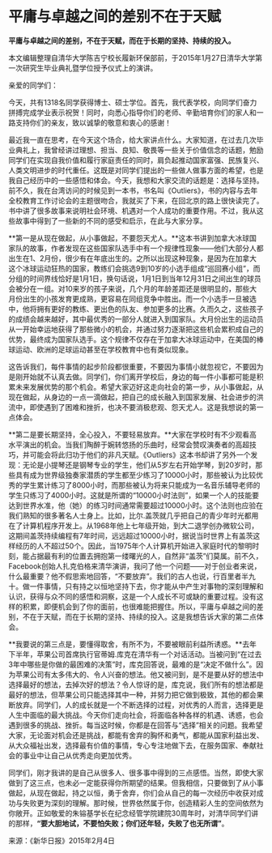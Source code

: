 # 平庸与卓越之间的差别不在于天赋


 **平庸与卓越之间的差别，不在于天赋，而在于长期的坚持、持续的投入。** 

本文编辑整理自清华大学陈吉宁校长履新环保部前，于2015年1月27日清华大学第一次研究生毕业典礼暨学位授予仪式上的演讲。

 <!--more-->

亲爱的同学们：

今天，共有1318名同学获得博士、硕士学位。首先，我代表学校，向同学们奋力拼搏完成学业表示祝贺！同时，向悉心指导你们的老师、辛勤培育你们的家人和一路支持你们的亲友，致以诚挚的敬意和衷心的感谢！



最近我一直在思考，在今天这个场合，给大家讲点什么。大家知道，在过去几次毕业典礼上，我曾经讲过理想、担当、良知、敬畏等一些关于价值信念的话题，勉励同学们在实现自我价值和履行家庭责任的同时，肩负起推动国家富强、民族复兴、人类文明进步的时代重任。这既是对同学们提出的一些做人做事方面的希望，也是我自己经历中的一些感悟和体会。今天，我想和大家交流的话题是：选择与坚持。前不久，我在台湾访问的时候见到一本书，书名叫《Outliers》，书的内容与去年全校教育工作讨论会的主题很吻合，我就买了下来，在回北京的路上很快读完了。书中讲了很多故事来说明社会环境、机遇对一个人成功的重要作用。不过，我从这些故事中得到了一些新的不同的感受和启示，在此与大家分享。



**第一是从现在做起，从小事做起，不要怨天尤人。**这本书讲到加拿大冰球国家队的故事，作者发现在这些国家队选手中有一个规律性现象——他们大部分人都出生在1、2月份，很少有在年底出生的。之所以出现这种现象，是因为在加拿大这个冰球运动狂热的国家，教练们会挑选9到10岁的小选手组成“巡回赛小组”，而分组的时间界线恰好是1月1日，换句话说，1月1日到当年12月31日之间出生的球员会被分在一组。对10来岁的孩子来说，几个月的年龄差距还是很明显的，那些大月份出生的小孩发育更成熟，更容易在同组竞争中胜出。而一个小选手一旦被选中，他将拥有更好的教练、更出色的队友、参加更多的比赛。久而久之，这些孩子的成绩会越来越好，其中最优秀的一部分人就进入到国家队。大月份出生的运动员从一开始幸运地获得了那些微小的机会，并通过努力逐渐把这些机会累积成自己的优势，最终成为国家队选手。这个规律不仅存在于加拿大冰球运动中，在美国的棒球运动、欧洲的足球运动甚至在学校教育中也有类似现象。



这告诉我们，每件事情的起步阶段都很重要，不要因为事情小就忽视它，不要因为是刚开始就不认真去做。同学们，你们离开学校后，身边的每一件小事都可能是积累未来发展优势的那个机会。希望大家迈好这走向社会的第一步，从小事做起，从现在做起，从身边的一点一滴做起，把自己的成长融入到国家发展、社会进步的洪流中，即使遇到了困难和挫折，也决不要消极悲观、怨天尤人。这是我想说的第一点体会。



**第二是要长期坚持，全心投入，不要轻易放弃。**大家在学校时有不少观看高水平演出的机会。当我们陶醉于婉转悠扬的乐曲时，经常会赞叹演奏者的高超技巧，并可能会将此归功于他们的非凡天赋。《Outliers》这本书却讲了另外一个发现：无论是小提琴还是钢琴专业的学生，他们从5岁左右开始学琴，到20岁时，那些具有成为世界级独奏家潜质的学生都至少练习了10000小时，那些被认为比较优秀的学生累计练习了8000小时，而那些被认为将来只能成为一名音乐辅导老师的学生只练习了4000小时。这就是所谓的“10000小时法则”，如果一个人的技能要达到世界水准，他（她）的练习时间通常需要超过10000小时。这个法则也应验在我们熟知的很多著名人士身上。比如，比尔.盖茨就几乎把自己的青少年时光都用在了计算机程序开发上。从1968年他上七年级开始，到大二退学创办微软公司，这期间盖茨持续编程有7年时间，远远超过10000小时，据说当时世界上有盖茨这样经历的人不超过50个。因此，当1975年个人计算机开始进入家庭时代的黎明时刻，能占据最有利的位置去拥抱第一缕曙光的人，自然非“盖茨”们莫属。前不久，Facebook创始人扎克伯格来清华演讲，我问了他一个问题——对于创业者来说，什么最重要？他不假思索地回答，“不要放弃”。我们的古人也说，行百里者半九十。做一件事情，只有持之以恒地坚持下去，你才能从中产生对事物的深刻理解和认识，获得与众不同的感悟和洞察，这是一个人成长不可或缺的重要过程。没有这样的积累，即便机会到了你的面前，也很难能把握住。所以，平庸与卓越之间的差别，不在于天赋，而在于长期的坚持、持续的投入。这是我想告诉大家的第二点体会。



**我要说的第三点是，要懂得取舍，有所不为，不要被眼前利益所诱惑。**去年下半年，苹果公司首席执行官蒂姆.库克在清华有一个对话活动。当被问到“在过去3年中哪些是你做的最困难的决策”时，库克回答说，最难的是“决定不做什么”。因为苹果公司有太多伟大的、令人兴奋的想法。他又被问到，是不是要从好的想法中选择最好的想法，去掉次好的想法？令人惊讶的是，库克说，我们所有的想法都是最好的想法，但苹果公司只能选择其中一种，并努力把它做到极致，其他的都会果断放弃。同学们，人的成长就是一个不断选择的过程，对优秀的人而言，选择更是人生中面临的最大挑战。今天你们走向社会，将面临各种各样的机遇、诱惑，也会遇到很多的挑战、挫折。每当这时候，你都是在回答与“选择”相关的问题。我希望大家，无论面对机会还是挑战，都能有舍弃的胸怀和勇气，都能从国家利益出发、从大众福祉出发，选择最有价值的事情，专心专注地做下去，在服务国家、奉献社会的事业中让自己从优秀走向更加优秀。



同学们，刚才我讲的是自己从很多人、很多事中得到的三点感悟。当然，即使大家做到了这三点，也未必一定能获得你所期望的结果。但我相信，只要做到了从小事做起，从现在做起，持之以恒，勇于舍弃，你们会从自己的每一次经历中收获对成功与失败更为深刻的理解。那时候，世界依然属于你，创造精彩人生的空间依然为你敞开。正如敬爱的朱镕基学长在纪念经管学院建院30周年时，对清华同学们讲的那样，**“要大胆地试，不要怕失败；你们还年轻，失败了也无所谓”**。



来源：《新华日报》2015年2月4日


